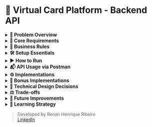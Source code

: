 # 🎫 Virtual Card Platform - Backend API

<details>
  <summary><strong><span style="font-size: 1.1em;">
    💼 Problem Overview
  </span></strong></summary>

  <br>

  You are tasked with building the backend API for a **Virtual Card Platform**. Users should be able to:
  
  - Create virtual cards
  - Add funds (top-up)
  - Spend funds from the cards
  
  The system must guarantee **data consistency**, **prevent overspending**, and remain **robust under concurrent usage**.
  
  ---

</details>

<details>
  <summary><strong><span style="font-size: 1.1em;">
    🧱 Core Requirements
  </span></strong></summary>

  ##### 🏛️ Entity

  - 💳 Card 

    The Card entity represents a virtual card created by a user within the platform. It holds key information required for performing financial transactions, such as the available balance and operational status.
    
    - `id: UUID`
    - `cardholderName: String`
    - `balance: BigDecimal`
    - `createdAt: Timestamp`
  
  - 💸 Transaction

    The Transaction entity represents a financial operation executed on a virtual card. It stores information about the transaction type, amount, and the moment it occurred. Every transaction is linked to a specific card.
    
    - `id: UUID`
    - `cardId: UUID` (foreign key)
    - `type: ENUM { SPEND, TOPUP }`
    - `amount: BigDecimal`
    - `createdAt: Timestamp`

  ##### 🔌 API Endpoints
  
  - `POST /cards`
  
    - Creates a new virtual card.
    
    ```json
    {
      "cardholderName": "Alice",
      "initialBalance": 100.00
    }
    ```
  
  - `POST /cards/{id}/spend`
   
    - Returns `400 Bad Request` if balance is insufficient.
    - Must prevent double-spending via race condition handling.
    
    ```json
    {
      "amount": 30.00,
      "requestId": "UUID"
    }
    ```
  
  - `POST /cards/{id}/topup`
  
    - Adds funds to an existing card.
    
    ```json
    {
      "amount": 50.00,
      "requestId": "UUID"
    }
    ```
  
  - `GET /cards/{id}`
  
    - Retrieves card details including current balance.
    
  - `GET /cards/{id}/transactions`
    
    - Returns the full transaction history for a card.
    
  ---

</details>

<details>
  <summary><strong><span style="font-size: 1.1em;">
    📝 Business Rules
  </span></strong></summary>

  <br>

  - A card's balance **can never go below zero**
  - Transactions must ensure **atomicity and consistency** (e.g., no double spend)
  - Spending from **non-existent or deleted cards** is forbidden
  - Transactions are blocked if the card is `BLOCKED`
  - Cards must exist; otherwise, return `404 Not Found`
  - A card can have a **maximum of 5 SPEND transactions per minute**
  - Duplicate transactions are avoided by checking amount and timestamp within a configurable time window
  
  ---

</details>

<details>
  <summary><strong><span style="font-size: 1.1em;">
    🛠️ Setup Essentials
  </span></strong></summary>

  <br>

  - **Java 17** – Required language version
  - **Maven 3.8** – Dependency management and build tool
  - **Default port: 8080**

---

</details>


<details>
  <summary><strong><span style="font-size: 1.1em;">
    ▶️ How to Run
  </span></strong></summary>

  <br>

  ```bash
    mvn spring-boot:run
  ```

  > 📌 That's it! No additional configuration is needed. All dependencies are resolved via Maven.
  > 
  > 🚀 The application runs with:
  > - In-memory H2 database initialized via Flyway
  > - In-memory cache for improved performance and reduced database load

---

</details>

<details>
  <summary><strong><span style="font-size: 1.1em;">
    📬 API Usage via Postman
  </span></strong></summary>

  <br>

  This project includes a complete [Postman collection](https://github.com/rhribeiro25/virtual-card-platform/blob/main/src/main/resources/static/docs/virtual-card-platform.postman_collection.json) to help test and explore the API.
  
  1. Import the collection into Postman  
  2. Run the application using:
  3. Execute the requests in the following order:

  ###### 💳 `POST /cards` – Create a Virtual Card
  
  ![Create Card Screenshot](src/main/resources/static/docs/images/create-card.png)

  ###### 💸 `POST /cards/{id}/topup` – Add Funds to a Card
  
  ![Top-Up Screenshot](src/main/resources/static/docs/images/topup-card.png)

  ###### 💸  `POST /cards/{id}/spend` – Spend from the Card
  
  ![Spend Screenshot](src/main/resources/static/docs/images/spend-card.png)
  
  ###### 🔍 `GET /cards/{id}` – Retrieve Card Details
  
  ![Get Card Screenshot](src/main/resources/static/docs/images/get-card-details.png)
  
  ###### 📜 `GET /cards/{id}/transactions` – List Transactions
  
  ![Transaction History Screenshot](src/main/resources/static/docs/images/get-transactions-page.png)

---

</details> 

<details>
  <summary><strong><span style="font-size: 1.1em;">
    ⚙ Implementations
  </span></strong></summary>

  - In-memory **H2 database** with versioning via **Flyway**

  - **Spring Data JPA**

  - In-memory **cache** using `@Cacheable` and `@CacheEvict`

  - 100% **test coverage** (unit and integration) with **JUnit + Mockito**

  - Transaction safety using `@Transactional` and **optimistic locking** via `@Version`

  - Proper layering: `Controller → Service (UseCase) → Repository`

  - Use of **DTOs**, **MapStruct-like mappers**, and REST best practices (HTTP 200, 201, 400, 404, 409, 500)

  - Design patterns:
      - **Template Method** for transaction execution
      - **Facade** via `CardUsecase` to encapsulate logic
      - **Builder** for creating immutable entities

  - **Jacoco** test coverage report published via GitHub Pages:

    👉 [Test Coverage Report](https://rhribeiro25.github.io/virtual-card-platform)

  - **Swagger UI** available for REST API exploration:

    👉 [Swagger Interface (localhost)](http://localhost:8080/swagger-ui.html)

  - **Postman Collection** for manual testing:

    👉 [Access the file](https://github.com/rhribeiro25/virtual-card-platform/blob/main/src/main/resources/static/docs/virtual-card-platform.postman_collection.json)

  - H2 database accessible during execution:

    👉 [H2 Console](http://localhost:8080/h2-console)
  
  <br>

  > JDBC URL: `jdbc:h2:mem:virtual_card_platform`\
  > User: `sa` | Password: `123456`

---

</details>

<details>
  <summary><strong><span style="font-size: 1.1em;">
    🌟 Bonus Implementations
  </span></strong></summary>

  - Pagination support in transaction history
  - Card status (`ACTIVE`, `BLOCKED`) with enforcement
  - Version field (`@Version`) to enable optimistic concurrency
  - Rate limiting: max 5 `SPEND` transactions/minute/card
  - Swagger API documentation
  - Caching to avoid repeated queries
  - CI pipeline with **GitHub Actions** (build, test, Jacoco publish)
  - **Flyway** DB versioning for environment consistency
  - Request ID Validation – validation using requestId in transactions to make sure the same transaction isn't processed more than once, even in case of network issues or retries.
  - Cache First Strategy – Now the system checks the cache first, and only goes to the database if the data isn’t there. That helps improve performance and reduce unnecessary DB hits.
  - Global Exception Handler – organizing everything through BusinessException to keep things clean and centralized.
  - Transactional Rollback – @Transactional(rollbackFor = BusinessException.class) to ensure that if anything goes wrong in a business rule, all operations inside the process are rolled back, even those inside a Template Method flow.
  - Custom Validation per Transaction Type – validations customizable using a supports() method, so each one is only applied to the right type of transaction. It makes the system more flexible and easier to maintain.

---

</details>

<details>
  <summary><strong><span style="font-size: 1.1em;">
    🧠 Technical Design Decisions
  </span></strong></summary>

  Using a rich domain model with full `Card` object instead of just `cardId` enables:

  - Referential integrity and cascaded validations
  - Easy access to card status and metadata
  - Easier extension for rules based on card state
  
  - <br>

  > This design improves expressiveness and consistency without violating business constraints.

---

</details>

<details>
  <summary><strong><span style="font-size: 1.1em;">
    ⚖ Trade-offs
  </span></strong></summary>

<br>

🟡 Simplified Domain Models (Card & Transaction only)

###### Trade-off 
Limited modeling to only two main entities (`Card` and `Transaction`) to keep the codebase small and testable.

###### Impact
✅ Keeps business logic focused and isolated  
❌ May require refactoring when introducing related domains (e.g., User, Limits, Notifications)


🟡 Synchronous REST-only Communication

###### Trade-off 
Used only REST APIs for card operations.

###### Impact
✅ Easy to implement and test  
❌ Not scalable for high-throughput or event-driven scenarios (e.g., Kafka-based processing)


🟡 Optimistic Locking Instead of Distributed Locking

###### Trade-off 
Used `@Version` field for concurrency handling instead of distributed locks (e.g., Redis-based).

###### Impact
✅ Simple and safe within a single DB instance  
❌ May not prevent race conditions in distributed, high-concurrency environments


🟡 In-memory Cache Instead of Redis

###### Trade-off 
Used `@Cacheable` with in-memory cache to reduce DB hits.

###### Impact
✅ Zero setup; improves performance locally  
❌ Not suitable for horizontal scaling or shared cache between instances


🟡 Flyway for Versioning, No Liquibase or Schema Generation

###### Trade-off 
Chose Flyway for database migrations and disabled Spring’s auto DDL generation.

###### Impact
✅ Full control over schema changes, predictable  
❌ Requires manual script writing; no visual diffing or rollback tools built-in


🟡 Rate Limiting by Business Rule, Not Infrastructure

###### Trade-off 
Implemented rate limiting (5 SPEND/min) in business logic instead of using an API Gateway or filter-based limiter.

###### Impact
✅ Business-specific control  
❌ No automatic protection against DoS or broader abuse patterns


🟡 No Integration with External Services

###### Trade-off 
The project is self-contained and doesn't simulate real external systems (e.g., card providers, fraud detection, etc.).

###### Impact
✅ Simpler test scope  
❌ Less realistic for real-world systems with integration complexity


🟡 CI/CD with GitHub Actions but No Deployment Step

###### Trade-off 
Configured automated tests and coverage reports, but deployment was not included.

###### Impact
✅ Validates code quality early  
❌ Does not demonstrate production readiness (e.g., Docker, cloud deploy)


🟡 No Logging Framework Configured (e.g., SLF4J + Logback)

###### Trade-off 
Relied on Spring Boot default logging without structuring log outputs.

###### Impact
✅ Sufficient for local dev  
❌ Not prepared for observability or log analysis in production

---

</details>


<details>
  <summary><strong><span style="font-size: 1.1em;">
    🚀 Future Improvements
  </span></strong></summary>

- JWT authentication via Spring Security
- Redis cache for horizontal scalability
- PostgreSQL + Docker Compose setup
- Kafka for event-driven architecture
- API Gateway and circuit breakers
- Cloud deployment with monitoring and alerting
- Observability with structured logs and tracing support (ELK, OpenTelemetry, Grafana-ready)

---

</details>

<details>
  <summary><strong><span style="font-size: 1.1em;">
    📙 Learning Strategy
  </span></strong></summary>

- Practical development with hands-on debugging
- Official documentation as a primary reference
- Courses and online resources for frameworks and architecture

---

</details>

> Developed by Renan Henrique Ribeiro\
> [LinkedIn](https://www.linkedin.com/in/rhribeiro25)

